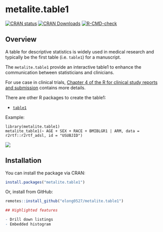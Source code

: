 # metalite.table1

<!-- badges: start -->
[![CRAN
status](https://www.r-pkg.org/badges/version/metalite.table1)](https://CRAN.R-project.org/package=metalite.table1)
[![CRAN
Downloads](https://cranlogs.r-pkg.org/badges/metalite.table1)](https://cran.r-project.org/package=metalite.table1)
[![R-CMD-check](https://github.com/elong0527/metalite.table1/actions/workflows/R-CMD-check.yaml/badge.svg)](https://github.com/elong0527/metalite.table1/actions/workflows/R-CMD-check.yaml)
<!-- badges: end -->
  
## Overview

A table for descriptive statistics is widely used 
in medical research and typically be the first table (i.e. `table1`) 
for a manuscript. 

The `metalite.table1` provide an interactive table1 to 
enhance the communication between statisticians and clinicians. 

For use case in clinical trials, 
[Chapter 4 of the R for clinical study reports and submission](https://r4csr.org/tlf-baseline.html) 
contains more details. 

There are other R packages to create the table1: 

- [`table1`](https://github.com/benjaminrich/table1)

Example: 

```
library(metalite.table1)
metalite_table1(~ AGE + SEX + RACE + BMIBLGR1 | ARM, data = r2rtf::r2rtf_adsl, id = "USUBJID")
```

![](https://raw.githubusercontent.com/elong0527/metalite.table1/main/vignettes/fig/table1.gif)

## Installation

You can install the package via CRAN:

``` r
install.packages("metalite.table1")
```

Or, install from GitHub:

``` r
remotes::install_github("elong0527/metalite.table1")

## Highlighted features

- Drill down listings
- Embedded histogram


